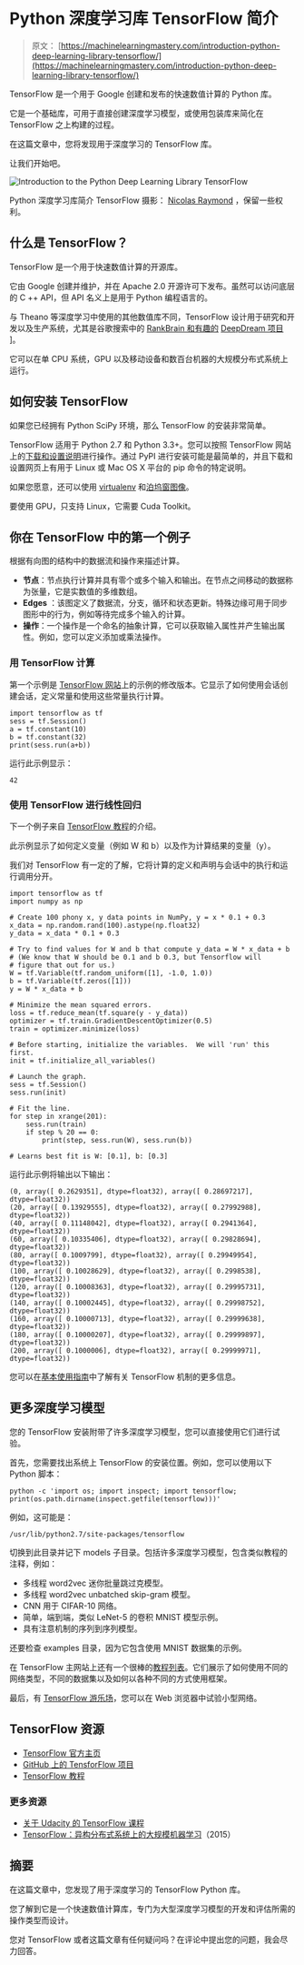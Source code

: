 # Python 深度学习库 TensorFlow 简介

> 原文： [https://machinelearningmastery.com/introduction-python-deep-learning-library-tensorflow/](https://machinelearningmastery.com/introduction-python-deep-learning-library-tensorflow/)

TensorFlow 是一个用于 Google 创建和发布的快速数值计算的 Python 库。

它是一个基础库，可用于直接创建深度学习模型，或使用包装库来简化在 TensorFlow 之上构建的过程。

在这篇文章中，您将发现用于深度学习的 TensorFlow 库。

让我们开始吧。

![Introduction to the Python Deep Learning Library TensorFlow](img/fe8f0396c0f9d7b02308150c33abe2da.jpg)

Python 深度学习库简介 TensorFlow
摄影： [Nicolas Raymond](https://www.flickr.com/photos/82955120@N05/15932303392/) ，保留一些权利。

## 什么是 TensorFlow？

TensorFlow 是一个用于快速数值计算的开源库。

它由 Google 创建并维护，并在 Apache 2.0 开源许可下发布。虽然可以访问底层的 C ++ API，但 API 名义上是用于 Python 编程语言的。

与 Theano 等深度学习中使用的其他数值库不同，TensorFlow 设计用于研究和开发以及生产系统，尤其是谷歌搜索中的 [RankBrain 和有趣的](https://en.wikipedia.org/wiki/RankBrain) [DeepDream 项目](https://en.wikipedia.org/wiki/DeepDream) ]。

它可以在单 CPU 系统，GPU 以及移动设备和数百台机器的大规模分布式系统上运行。

## 如何安装 TensorFlow

如果您已经拥有 Python SciPy 环境，那么 TensorFlow 的安装非常简单。

TensorFlow 适用于 Python 2.7 和 Python 3.3+。您可以按照 TensorFlow 网站上的[下载和设置说明](https://www.tensorflow.org/versions/r0.8/get_started/os_setup.html)进行操作。通过 PyPI 进行安装可能是最简单的，并且下载和设置网页上有用于 Linux 或 Mac OS X 平台的 pip 命令的特定说明。

如果您愿意，还可以使用 [virtualenv](http://docs.python-guide.org/en/latest/dev/virtualenvs/) 和[泊坞窗图像](https://www.docker.com/)。

要使用 GPU，只支持 Linux，它需要 Cuda Toolkit。

## 你在 TensorFlow 中的第一个例子

根据有向图的结构中的数据流和操作来描述计算。

*   **节点**：节点执行计算并具有零个或多个输入和输出。在节点之间移动的数据称为张量，它是实数值的多维数组。
*   **Edges** ：该图定义了数据流，分支，循环和状态更新。特殊边缘可用于同步图形中的行为，例如等待完成多个输入的计算。
*   **操作**：一个操作是一个命名的抽象计算，它可以获取输入属性并产生输出属性。例如，您可以定义添加或乘法操作。

### 用 TensorFlow 计算

第一个示例是 [TensorFlow 网站](https://github.com/tensorflow/tensorflow)上的示例的修改版本。它显示了如何使用会话创建会话，定义常量和使用这些常量执行计算。

```
import tensorflow as tf
sess = tf.Session()
a = tf.constant(10)
b = tf.constant(32)
print(sess.run(a+b))
```

运行此示例显示：

```
42
```

### 使用 TensorFlow 进行线性回归

下一个例子来自 [TensorFlow 教程](https://www.tensorflow.org/versions/r0.8/get_started/index.html)的介绍。

此示例显示了如何定义变量（例如 W 和 b）以及作为计算结果的变量（y）。

我们对 TensorFlow 有一定的了解，它将计算的定义和声明与会话中的执行和运行调用分开。

```
import tensorflow as tf
import numpy as np

# Create 100 phony x, y data points in NumPy, y = x * 0.1 + 0.3
x_data = np.random.rand(100).astype(np.float32)
y_data = x_data * 0.1 + 0.3

# Try to find values for W and b that compute y_data = W * x_data + b
# (We know that W should be 0.1 and b 0.3, but Tensorflow will
# figure that out for us.)
W = tf.Variable(tf.random_uniform([1], -1.0, 1.0))
b = tf.Variable(tf.zeros([1]))
y = W * x_data + b

# Minimize the mean squared errors.
loss = tf.reduce_mean(tf.square(y - y_data))
optimizer = tf.train.GradientDescentOptimizer(0.5)
train = optimizer.minimize(loss)

# Before starting, initialize the variables.  We will 'run' this first.
init = tf.initialize_all_variables()

# Launch the graph.
sess = tf.Session()
sess.run(init)

# Fit the line.
for step in xrange(201):
    sess.run(train)
    if step % 20 == 0:
        print(step, sess.run(W), sess.run(b))

# Learns best fit is W: [0.1], b: [0.3]
```

运行此示例将输出以下输出：

```
(0, array([ 0.2629351], dtype=float32), array([ 0.28697217], dtype=float32))
(20, array([ 0.13929555], dtype=float32), array([ 0.27992988], dtype=float32))
(40, array([ 0.11148042], dtype=float32), array([ 0.2941364], dtype=float32))
(60, array([ 0.10335406], dtype=float32), array([ 0.29828694], dtype=float32))
(80, array([ 0.1009799], dtype=float32), array([ 0.29949954], dtype=float32))
(100, array([ 0.10028629], dtype=float32), array([ 0.2998538], dtype=float32))
(120, array([ 0.10008363], dtype=float32), array([ 0.29995731], dtype=float32))
(140, array([ 0.10002445], dtype=float32), array([ 0.29998752], dtype=float32))
(160, array([ 0.10000713], dtype=float32), array([ 0.29999638], dtype=float32))
(180, array([ 0.10000207], dtype=float32), array([ 0.29999897], dtype=float32))
(200, array([ 0.1000006], dtype=float32), array([ 0.29999971], dtype=float32))
```

您可以在[基本使用指南](https://www.tensorflow.org/versions/r0.8/get_started/basic_usage.html)中了解有关 TensorFlow 机制的更多信息。

## 更多深度学习模型

您的 TensorFlow 安装附带了许多深度学习模型，您可以直接使用它们进行试验。

首先，您需要找出系统上 TensorFlow 的安装位置。例如，您可以使用以下 Python 脚本：

```
python -c 'import os; import inspect; import tensorflow; print(os.path.dirname(inspect.getfile(tensorflow)))'
```

例如，这可能是：

```
/usr/lib/python2.7/site-packages/tensorflow
```

切换到此目录并记下 models 子目录。包括许多深度学习模型，包含类似教程的注释，例如：

*   多线程 word2vec 迷你批量跳过克模型。
*   多线程 word2vec unbatched skip-gram 模型。
*   CNN 用于 CIFAR-10 网络。
*   简单，端到端，类似 LeNet-5 的卷积 MNIST 模型示例。
*   具有注意机制的序列到序列模型。

还要检查 examples 目录，因为它包含使用 MNIST 数据集的示例。

在 TensorFlow 主网站上还有一个很棒的[教程列表](https://www.tensorflow.org/versions/r0.8/tutorials/index.html)。它们展示了如何使用不同的网络类型，不同的数据集以及如何以各种不同的方式使用框架。

最后，有 [TensorFlow 游乐场](http://playground.tensorflow.org/)，您可以在 Web 浏览器中试验小型网络。

## TensorFlow 资源

*   [TensorFlow 官方主页](https://www.tensorflow.org/)
*   [GitHub 上的 TensforFlow 项目](https://github.com/tensorflow/tensorflow)
*   [TensorFlow 教程](https://www.tensorflow.org/versions/r0.7/tutorials/index.html)

### 更多资源

*   [关于 Udacity 的 TensorFlow 课程](https://www.udacity.com/course/deep-learning--ud730)
*   [TensorFlow：异构分布式系统上的大规模机器学习](http://download.tensorflow.org/paper/whitepaper2015.pdf)（2015）

## 摘要

在这篇文章中，您发现了用于深度学习的 TensorFlow Python 库。

您了解到它是一个快速数值计算库，专门为大型深度学习模型的开发和评估所需的操作类型而设计。

您对 TensorFlow 或者这篇文章有任何疑问吗？在评论中提出您的问题，我会尽力回答。